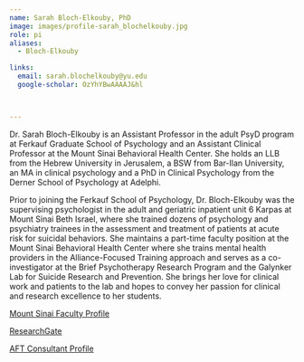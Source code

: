 ```yaml
---
name: Sarah Bloch-Elkouby, PhD
image: images/profile-sarah_blochelkouby.jpg
role: pi
aliases:
  - Bloch-Elkouby

links:
  email: sarah.blochelkouby@yu.edu
  google-scholar: OzYhYBwAAAAJ&hl



---
```




Dr. Sarah Bloch-Elkouby is an Assistant Professor in the adult PsyD program at Ferkauf Graduate School of Psychology and an Assistant Clinical Professor at the Mount Sinai Behavioral Health Center. She holds an LLB from the Hebrew University in Jerusalem, a BSW from Bar-Ilan University, an MA in clinical psychology and a PhD in Clinical Psychology from the Derner School of Psychology at Adelphi.  
 
Prior to joining the Ferkauf School of Psychology, Dr. Bloch-Elkouby was the supervising psychologist in the adult and geriatric inpatient unit 6 Karpas at Mount Sinai Beth Israel, where she trained dozens of psychology and psychiatry trainees in the assessment and treatment of patients at acute risk for suicidal behaviors. She maintains a part-time faculty position at the Mount Sinai Behavioral Health Center where she trains mental health providers in the Alliance-Focused Training approach and serves as a co-investigator at the Brief Psychotherapy Research Program and the Galynker Lab for Suicide Research and Prevention. She brings her love for clinical work and patients to the lab and hopes to convey her passion for clinical and research excellence to her students.

[Mount Sinai Faculty Profile](https://profiles.mountsinai.org/sarah-bloch-elkouby)


[ResearchGate](https://www.researchgate.net/profile/Sarah-Bloch-Elkouby)


[AFT Consultant Profile](https://www.therapeutic-alliance.org/about-us.html)



